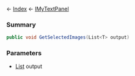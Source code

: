 ← [Index](Api-Index) ← [IMyTextPanel](Sandbox.ModAPI.Ingame.IMyTextPanel)

### Summary

```csharp
public void GetSelectedImages(List<T> output)
```

### Parameters

* [List<T>](https://docs.microsoft.com/en-us/dotnet/api/system.collections.generic.list?view=netframework-4.6) output
